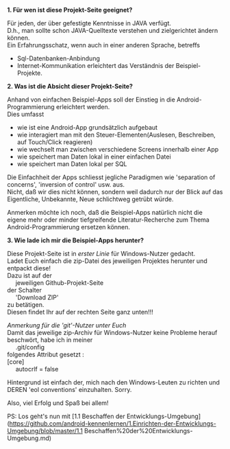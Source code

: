 ﻿**1. Für wen ist diese Projekt-Seite geeignet?**

Für jeden, der über gefestigte Kenntnisse in JAVA verfügt.  
D.h., man sollte schon JAVA-Quelltexte verstehen und zielgerichtet ändern können.  
Ein Erfahrungsschatz, wenn auch in einer anderen Sprache, betreffs
- Sql-Datenbanken-Anbindung
- Internet-Kommunikation
erleichtert das Verständnis der Beispiel-Projekte.

**2. Was ist die Absicht dieser Projekt-Seite?**

Anhand von einfachen Beispiel-Apps soll der Einstieg in die Android-Programmierung erleichtert werden.  
Dies umfasst
- wie ist eine Android-App grundsätzlich aufgebaut
- wie interagiert man mit den Steuer-Elementen(Auslesen, Beschreiben, auf Touch/Click reagieren)
- wie wechselt man zwischen verschiedene Screens innerhalb einer App
- wie speichert man Daten lokal in einer einfachen Datei
- wie speichert man Daten lokal per SQL

Die Einfachheit der Apps schliesst jegliche Paradigmen wie 'separation of concerns', 'inversion of control' usw. aus.  
Nicht, daß wir dies nicht können, sondern weil dadurch nur der Blick auf das Eigentliche, Unbekannte, Neue schlichtweg getrübt würde.

Anmerken möchte ich noch, daß die Beispiel-Apps natürlich nicht die eigene mehr oder minder tiefgreifende Literatur-Recherche zum Thema Android-Programmierung ersetzen können.

**3. Wie lade ich mir die Beispiel-Apps herunter?**

Diese Projekt-Seite ist in _erster Linie_ für Windows-Nutzer gedacht.  
Ladet Euch einfach die zip-Datei des jeweiligen Projektes herunter und entpackt diese!  
Dazu ist auf der  
&nbsp;&nbsp;&nbsp;&nbsp;&nbsp;jeweiligen Github-Projekt-Seite  
der Schalter  
&nbsp;&nbsp;&nbsp;&nbsp;&nbsp;'Download ZIP'  
zu betätigen.  
Diesen findet Ihr auf der rechten Seite ganz unten!!!  

*Anmerkung für die 'git'-Nutzer unter Euch*  
Damit das jeweilige zip-Archiv für Windows-Nutzer keine Probleme herauf beschwört, habe ich in meiner  
&nbsp;&nbsp;&nbsp;&nbsp;&nbsp;.git/config  
folgendes Attribut gesetzt :  
[core]  
&nbsp;&nbsp;&nbsp;&nbsp;&nbsp;autocrlf = false  

Hintergrund ist einfach der, mich nach den Windows-Leuten zu richten und DEREN 'eol conventions' einzuhalten. Sorry.  

Also, viel Erfolg und Spaß bei allem!  

PS: Los geht's nun mit [1.1 Beschaffen der Entwicklungs-Umgebung](https://github.com/android-kennenlernen/1.Einrichten-der-Entwicklungs-Umgebung/blob/master/1.1 Beschaffen%20der%20Entwicklungs-Umgebung.md)


